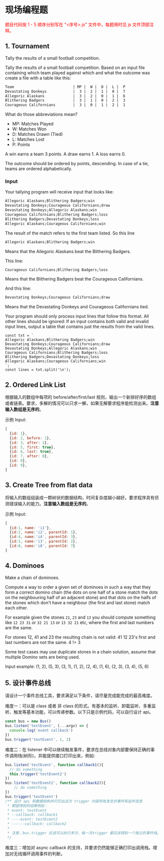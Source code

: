# 现场编程题

<font color="red">题目代码按 1 - 5 顺序分别写在 "<序号>.js" 文件中，每题用时见 js 文件顶部注释。</font>

## 1. Tournament

Tally the results of a small football competition.

Tally the results of a small football competition. Based on an input file
containing which team played against which and what the outcome was
create a file with a table like this:

```html
Team                           | MP |  W |  D |  L |  P
Devastating Donkeys            |  3 |  2 |  1 |  0 |  7
Allegoric Alaskans             |  3 |  2 |  0 |  1 |  6
Blithering Badgers             |  3 |  1 |  0 |  2 |  3
Courageous Californians        |  3 |  0 |  1 |  2 |  1
```

What do those abbreviations mean?

- MP: Matches Played
- W: Matches Won
- D: Matches Drawn (Tied)
- L: Matches Lost
- P: Points

A win earns a team 3 points. A draw earns 1. A loss earns 0.

The outcome should be ordered by points, descending. In case of a tie, teams are ordered alphabetically.

### Input

Your tallying program will receive input that looks like:

```txt
Allegoric Alaskans;Blithering Badgers;win
Devastating Donkeys;Courageous Californians;draw
Devastating Donkeys;Allegoric Alaskans;win
Courageous Californians;Blithering Badgers;loss
Blithering Badgers;Devastating Donkeys;loss
Allegoric Alaskans;Courageous Californians;win
```

The result of the match refers to the first team listed. So this line

```txt
Allegoric Alaskans;Blithering Badgers;win
```

Means that the Allegoric Alaskans beat the Blithering Badgers.

This line:

```txt
Courageous Californians;Blithering Badgers;loss
```

Means that the Blithering Badgers beat the Courageous Californians.

And this line:

```txt
Devastating Donkeys;Courageous Californians;draw
```

Means that the Devastating Donkeys and Courageous Californians tied.

Your program should only process input lines that follow this format.
All other lines should be ignored:
If an input contains both valid and invalid input lines,
output a table that contains just the results from the valid lines.

```node
const txt = `
Allegoric Alaskans;Blithering Badgers;win
Devastating Donkeys;Courageous Californians;draw
Devastating Donkeys;Allegoric Alaskans;win
Courageous Californians;Blithering Badgers;loss
Blithering Badgers;Devastating Donkeys;loss
Allegoric Alaskans;Courageous Californians;win
`;
const lines = txt.split('\n');
```

## 2. Ordered Link List

根据输入的数组中每项的 before/after/first/last 规则，输出一个新排好序的数组或者链表。要求，多解的情况可以只求一解，如果无解要求程序能检测出来。**注意输入数组是无序的**。

示例 Input:

```js
[
  {id: 1},
  {id: 2, before: 1},
  {id: 3, after: 1},
  {id: 5, first: true},
  {id: 6, last: true},
  {id: 7, after: 8},
  {id: 8},
  {id: 9},
]
```

## 3. Create Tree from flat data

将输入的数组组装成一颗树状的数据结构，时间复杂度越小越好。要求程序具有侦测错误输入的能力。**注意输入数组是无序的**。

示例 Input:

```js
[
  {id:1, name: 'i1'},
  {id:2, name:'i2', parentId: 1},
  {id:4, name:'i4', parentId: 3},
  {id:3, name:'i3', parentId: 2},
  {id:8, name:'i8', parentId: 7}
]
```

## 4. Dominoes

Make a chain of dominoes.

Compute a way to order a given set of dominoes in such a way that they form a
correct domino chain (the dots on one half of a stone match the dots on the
neighbouring half of an adjacent stone) and that dots on the halfs of the stones
which don't have a neighbour (the first and last stone) match each other.

For example given the stones `21`, `23` and `13` you should compute something
like `12 23 31` or `32 21 13` or `13 32 21` etc, where the first and last numbers are the same.

For stones 12, 41 and 23 the resulting chain is not valid: 41 12 23's first and last numbers are not the same. 4 != 3

Some test cases may use duplicate stones in a chain solution, assume that multiple Domino sets are being used.

Input example:
(1, 2), (5, 3), (3, 1), (1, 2), (2, 4), (1, 6), (2, 3), (3, 4), (5, 6)

## 5. 设计事件总线

请设计一个事件总线工具，要求满足以下条件，请尽量完成能完成的最高难度。

难度一：可以是 class 或者 非 class 的形式。有基本的监听、卸载监听、多重监听、触发等基本功能，可以传递参数。以下只是示例代码，可以自行设计 api。

```javascript
const bus = new Bus()
bus.listen('testEvent', (...argv) => { 
  console.log('event callback')
})
bus.trigger('testEvent', 1, 2)
```

难度二：在 listener 中可以继续触发事件，要求在总线对象内部要保持正确的事件调用栈(树形)，并能提供接口打印出来，例如:
```javascript
bus.listen('testEvent', function callback1(){
  // do something
  this.trigger('testEvent2')
})
bus.listen('testEvent2', function callback2(){
    // do something
})
bus.trigger('testEvent')
/** 设计 api 和数据结构并打印出这次 trigger 内部所有发生的事件和监听信息
 * 期望得到的结果例如：
 * event: testEvent
 * --callback: callback1
 * ----event: testEvent2
 * ------callback: callback2
 * 
 * 注意，bus.trigger 应该可以执行多次，每一次trigger 都应该得到一个独立的事件栈。
 */
```

难度三：增加对 async callback 的支持，并要求仍然能够正确打印出调用栈。增加对无线循环调用事件的判断。